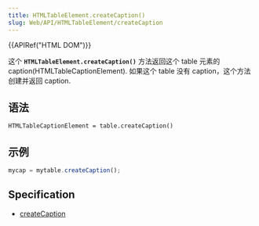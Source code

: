```yaml
---
title: HTMLTableElement.createCaption()
slug: Web/API/HTMLTableElement/createCaption
---
```


{{APIRef("HTML DOM")}}

这个 **`HTMLTableElement.createCaption()`** 方法返回这个 table 元素的 caption(HTMLTableCaptionElement). 如果这个 table 没有 caption，这个方法创建并返回 caption.

## 语法

```
HTMLTableCaptionElement = table.createCaption()
```

## 示例

```js
mycap = mytable.createCaption();
```

## Specification

- [createCaption](https://www.w3.org/TR/DOM-Level-2-HTML/html.html#ID-96920263)
